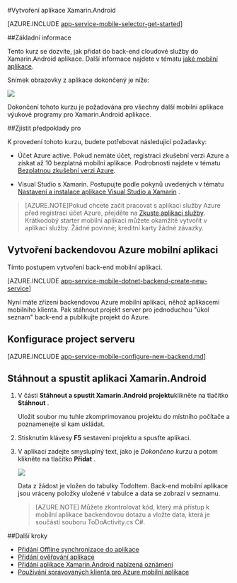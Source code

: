 <properties
    pageTitle="Začínáme s Azure mobilních aplikací pro Xamarin.Android aplikace"
    description="Postupujte podle kurzu, který začít používat Azure mobilní aplikace pro Xamarin Android vývoj"
    services="app-service\mobile"
    documentationCenter="xamarin"
    authors="adrianhall"
    manager="erikre"
    editor="" />

<tags
    ms.service="app-service-mobile"
    ms.workload="mobile"
    ms.tgt_pltfrm="mobile-xamarin-android"
    ms.devlang="dotnet"
    ms.topic="hero-article"
    ms.date="10/01/2016"
    ms.author="adrianha" />

#<a name="create-a-xamarinandroid-app"></a>Vytvoření aplikace Xamarin.Android

[AZURE.INCLUDE [app-service-mobile-selector-get-started](../../includes/app-service-mobile-selector-get-started.md)]

##<a name="overview"></a>Základní informace

Tento kurz se dozvíte, jak přidat do back-end cloudové služby do Xamarin.Android aplikace. Další informace najdete v tématu [jaké mobilní aplikace](app-service-mobile-value-prop.md).

Snímek obrazovky z aplikace dokončený je níže:

![][0]

Dokončení tohoto kurzu je požadována pro všechny další mobilní aplikace výukové programy pro Xamarin.Android aplikace.

##<a name="prerequisites"></a>Zjistit předpoklady pro

K provedení tohoto kurzu, budete potřebovat následující požadavky:

* Účet Azure active. Pokud nemáte účet, registraci zkušební verzi Azure a získat až 10 bezplatná mobilní aplikace. Podrobnosti najdete v tématu [Bezplatnou zkušební verzi Azure](https://azure.microsoft.com/pricing/free-trial/).

* Visual Studio s Xamarin. Postupujte podle pokynů uvedených v tématu [Nastavení a instalace aplikace Visual Studio a Xamarin](https://msdn.microsoft.com/library/mt613162.aspx) .

>[AZURE.NOTE]Pokud chcete začít pracovat s aplikaci služby Azure před registrací účet Azure, přejděte na [Zkuste aplikaci služby](https://tryappservice.azure.com/?appServiceName=mobile).  Krátkodobý starter mobilní aplikaci můžete okamžitě vytvořit v aplikaci služby. Žádné povinné; kreditní karty žádné závazky.

## <a name="create-an-azure-mobile-app-backend"></a>Vytvoření backendovou Azure mobilní aplikaci

Tímto postupem vytvoření back-end mobilní aplikaci.

[AZURE.INCLUDE [app-service-mobile-dotnet-backend-create-new-service](../../includes/app-service-mobile-dotnet-backend-create-new-service.md)]

Nyní máte zřízení backendovou Azure mobilní aplikaci, něhož aplikacemi mobilního klienta. Pak stáhnout projekt server pro jednoduchou "úkol seznam" back-end a publikujte projekt do Azure.

## <a name="configure-the-server-project"></a>Konfigurace project serveru

[AZURE.INCLUDE [app-service-mobile-configure-new-backend.md](../../includes/app-service-mobile-configure-new-backend.md)]

## <a name="download-and-run-the-xamarinandroid-app"></a>Stáhnout a spustit aplikaci Xamarin.Android

1. V části **Stáhnout a spustit Xamarin.Android projektu**klikněte na tlačítko **Stáhnout** .

    Uložit soubor mu tuhle zkomprimovanou projektu do místního počítače a poznamenejte si kam ukládat.

2. Stisknutím klávesy **F5** sestavení projektu a spusťte aplikaci.

3. V aplikaci zadejte smysluplný text, jako je _Dokončeno kurzu_ a potom klikněte na tlačítko **Přidat** .

    ![][10]

    Data z žádost je vložen do tabulky TodoItem. Back-end mobilní aplikace jsou vráceny položky uložené v tabulce a data se zobrazí v seznamu.

    > [AZURE.NOTE] Můžete zkontrolovat kód, který má přístup k mobilní aplikace backendovou dotazu a vložte data, která je součástí souboru ToDoActivity.cs C#.

##<a name="next-steps"></a>Další kroky

* [Přidání Offline synchronizace do aplikace](app-service-mobile-xamarin-android-get-started-offline-data.md)
* [Přidání ověřování aplikace](app-service-mobile-xamarin-android-get-started-users.md)
* [Přidání aplikace Xamarin.Android nabízená oznámení](app-service-mobile-xamarin-android-get-started-push.md)
* [Používání spravovaných klienta pro Azure mobilní aplikace](app-service-mobile-dotnet-how-to-use-client-library.md)


<!-- Images. -->
[0]: ./media/app-service-mobile-xamarin-android-get-started/mobile-quickstart-completed-android.png
[6]: ./media/app-service-mobile-xamarin-android-get-started/mobile-portal-quickstart-xamarin.png
[8]: ./media/app-service-mobile-xamarin-android-get-started/mobile-xamarin-project-android-vs.png
[9]: ./media/app-service-mobile-xamarin-android-get-started/mobile-xamarin-project-android-xs.png
[10]: ./media/app-service-mobile-xamarin-android-get-started/mobile-quickstart-startup-android.png

<!-- URLs. -->
[Azure Portal]: https://azure.portal.com/
[Visual Studio]: https://go.microsoft.com/fwLink/p/?LinkID=534203
